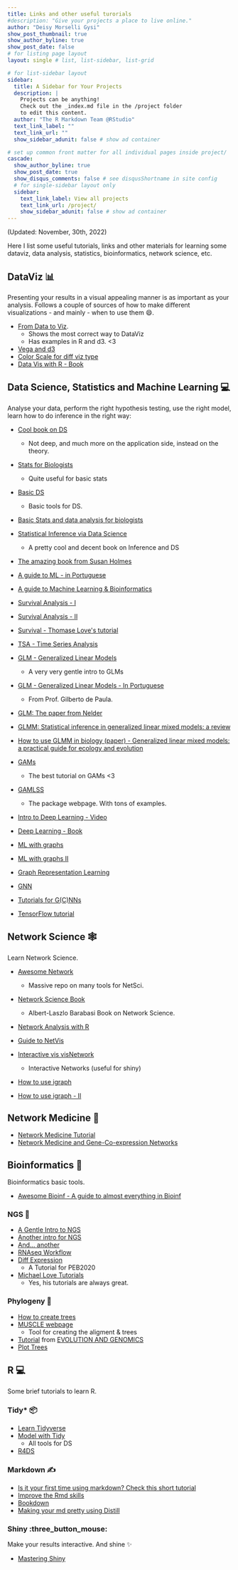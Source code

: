 ```yaml
---
title: Links and other useful turorials
#description: "Give your projects a place to live online."
author: "Deisy Morselli Gysi"
show_post_thumbnail: true
show_author_byline: true
show_post_date: false
# for listing page layout
layout: single # list, list-sidebar, list-grid

# for list-sidebar layout
sidebar: 
  title: A Sidebar for Your Projects
  description: |
    Projects can be anything!
    Check out the _index.md file in the /project folder 
    to edit this content.
  author: "The R Markdown Team @RStudio"
  text_link_label: ""
  text_link_url: ""
  show_sidebar_adunit: false # show ad container

# set up common front matter for all individual pages inside project/
cascade:    
  show_author_byline: true
  show_post_date: true
  show_disqus_comments: false # see disqusShortname in site config
  # for single-sidebar layout only
  sidebar:
    text_link_label: View all projects
    text_link_url: /project/
    show_sidebar_adunit: false # show ad container
---
```

(Updated: November, 30th, 2022)

Here I list some useful tutorials, links and other materials for learning some dataviz, data analysis, statistics, bioinformatics, network science, etc. 

## DataViz 📊

Presenting your results in a visual appealing manner is as important as your analysis. Follows a couple of sources of how to make different visualizations - and mainly - when to use them :smile:.

- [From Data to Viz](https://www.data-to-viz.com/#explore).
	- Shows the most correct way to DataViz 
	- Has examples in R and d3. <3
- [Vega and d3](https://vega.github.io/vega/)
- [Color Scale for diff viz type](https://blog.datawrapper.de/which-color-scale-to-use-in-data-vis/)
- [Data Vis with R - Book](https://rkabacoff.github.io/datavis/)

## Data Science, Statistics and Machine Learning :computer:

Analyse your data, perform the right hypothesis testing, use the right model, learn how to do inference in the right way:

- [Cool book on DS](https://mdsr-book.github.io/mdsr2e/)
	- Not deep, and much more on the application side, instead on the theory. 
- [Stats for Biologists](https://www.nature.com/collections/qghhqm/pointsofsignificance)
	- Quite useful for basic stats
- [Basic DS](https://robust-tools.djnavarro.net/)
	- Basic tools for DS. 
- [Basic Stats and data analysis for biologists](https://deisygysi.github.io/EVOP_2020/)
- [Statistical Inference via Data Science](https://moderndive.com/)
  - A pretty cool and decent book on Inference and DS

- [The amazing book from Susan Holmes](https://web.stanford.edu/class/bios221/book/)
- [A guide to ML - in Portuguese](http://www.rizbicki.ufscar.br/ame/)
- [A guide to Machine Learning & Bioinformatics](https://genomicsclass.github.io/book/)
- [Survival Analysis - I](https://www.nature.com/articles/6601118)
- [Survival Analysis - II](https://www.nature.com/articles/6601119)
- [Survival - Thomase Love's tutorial](https://thomaselove.github.io/432-notes/index.html) 
- [TSA - Time Series Analysis](http://stat565.cwick.co.nz/)
- [GLM - Generalized Linear Models](http://psych.colorado.edu/~carey/qmin/qminChapters/QMIN09-GLMIntro.pdf)
	- A very very gentle intro to GLMs
- [GLM - Generalized Linear Models - In Portuguese](https://www.ime.usp.br/~giapaula/cursosposi.htm)
	- From Prof. Gilberto de Paula.
- [GLM: The paper from Nelder](https://www.jstor.org/stable/2344614?origin=crossref&seq=1#metadata_info_tab_contents)
- [GLMM: Statistical inference in generalized linear mixed models: a review](https://pubmed.ncbi.nlm.nih.gov/17067411/)
- [How to use GLMM in biology (paper) - Generalized linear mixed models: a practical guide for ecology and evolution ](https://pubmed.ncbi.nlm.nih.gov/19185386/)

- [GAMs](https://noamross.github.io/gams-in-r-course/)
	- The best tutorial on GAMs <3
- [GAMLSS](https://www.gamlss.com/)
	- The package webpage. With tons of examples. 
- [Intro to Deep Learning - Video](http://introtodeeplearning.com/)
- [Deep Learning - Book](https://www.deeplearningbook.org/)
- [ML with graphs](https://web.stanford.edu/class/cs224w/index.html#schedule)
- [ML with graphs II](https://snap-stanford.github.io/cs224w-notes/)
- [Graph Representation Learning](https://www.cs.mcgill.ca/~wlh/grl_book/)
- [GNN](https://arxiv.org/pdf/1901.00596.pdf)
- [Tutorials for G(C)NNs](https://zitniklab.hms.harvard.edu/meetings/)
- [TensorFlow tutorial](https://tensorflow.rstudio.com/tutorials/)

## Network Science :spider_web:

Learn Network Science. 
- [Awesome Network](https://github.com/briatte/awesome-network-analysis)
	- Massive repo on many tools for NetSci. 

- [Network Science Book](http://www.networksciencebook.com/)
	- Albert-Laszlo Barabasi Book on Network Science.

- [Network Analysis with R](https://www.jessesadler.com/post/network-analysis-with-r/)

- [Guide to NetVis](https://kateto.net/network-visualization)
- [Interactive vis visNetwork](https://datastorm-open.github.io/visNetwork/)
	- Interactive Networks (useful for shiny)

- [How to use igraph](https://sites.fas.harvard.edu/~airoldi/pub/books/BookDraft-CsardiNepuszAiroldi2016.pdf)
- [How to use igraph - II](https://yunranchen.github.io/intro-net-r/igraph.html)

## Network Medicine :test_tube:

- [Network Medicine Tutorial](https://deisygysi.github.io/NetMed_Workshop/)
- [Network Medicine and Gene-Co-expression Networks](https://deisygysi.github.io/teaching/learnNetSci_HTML)


## Bioinformatics :dna:

Bioinformatics basic tools. 

- [Awesome Bioinf - A guide to almost everything in Bioinf](https://github.com/danielecook/Awesome-Bioinformatics#readme)

### NGS :dna:
- [A Gentle Intro to NGS](https://genestack-user-tutorials.readthedocs.io/guide/intro-to-ngs.html)
- [Another intro for NGS](https://github.com/crazyhottommy/RNA-seq-analysis)
- [And... another](https://bioinformaticsworkbook.org/dataAnalysis/RNA-Seq/RNA-SeqIntro/RNAseq-intro#gsc.tab=0)
- [RNAseq Workflow](https://rnaseq.uoregon.edu/)
- [Diff Expression](https://github.com/StefanoBertoUTSW/PEB_BOOK)
	- A Tutorial for PEB2020
- [Michael Love Tutorials](http://mikelove.github.io/pages/teaching.html)
  - Yes, his tutorials are always great. 

### Phylogeny :hatching_chick:
- [How to create trees](https://github.com/mmatschiner/tutorials)
- [MUSCLE webpage](http://www.phylogeny.fr/index.cgi)
	- Tool for creating the aligment & trees
- [Tutorial](https://evomics.org/learning/phylogenetics/) from [EVOLUTION AND GENOMICS](https://evomics.org/)
- [Plot Trees](https://yulab-smu.top/treedata-book/index.html)

## R :computer:

Some brief tutorials to learn R. 

### Tidy* :package:
- [Learn Tidyverse](https://www.tidyverse.org/learn/)
- [Model with Tidy](https://www.tidymodels.org/)
  - All tools for DS
- [R4DS](https://r4ds.had.co.nz/)

### Markdown :writing_hand:
- [Is it your first time using markdown? Check this short tutorial](https://commonmark.org/)
- [Improve the Rmd skills](https://holtzy.github.io/Pimp-my-rmd/)
- [Bookdown](https://www.bookdown.org/)
- [Making your md pretty using Distill](https://iyo-rstudio-global.netlify.app/package/distill/)

### Shiny :three_button_mouse:
Make your results interactive. And shine :sparkles:
- [Mastering Shiny](https://mastering-shiny.org/index.html)
